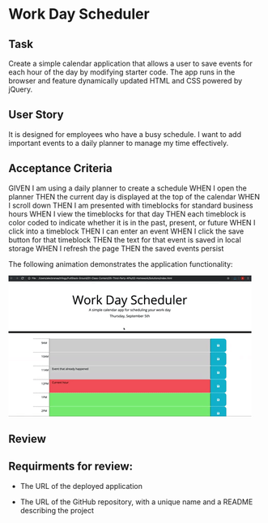 # Work Day Scheduler

## Task

Create a simple calendar application that allows a user to save events for each hour of the day by modifying starter code. The app runs in the browser and feature dynamically updated HTML and CSS powered by jQuery.

## User Story

It is designed for employees who have a busy schedule. I want to add important events to a daily planner to manage my time effectively.

## Acceptance Criteria

GIVEN I am using a daily planner to create a schedule
WHEN I open the planner
THEN the current day is displayed at the top of the calendar
WHEN I scroll down
THEN I am presented with timeblocks for standard business hours
WHEN I view the timeblocks for that day
THEN each timeblock is color coded to indicate whether it is in the past, present, or future
WHEN I click into a timeblock
THEN I can enter an event
WHEN I click the save button for that timeblock
THEN the text for that event is saved in local storage
WHEN I refresh the page
THEN the saved events persist

The following animation demonstrates the application functionality:

<img src="./assets/Work Day Piic.gif" alt ="pic of app" title="Work Day Secheler" />

## Review

## Requirments for review:

- The URL of the deployed application

- The URL of the GitHub repository, with a unique name and a README describing the project
